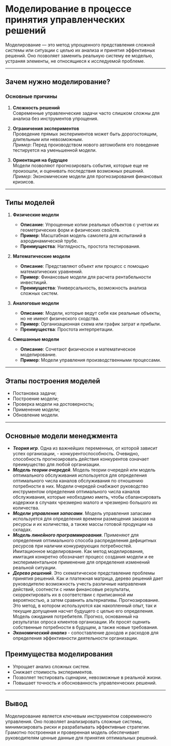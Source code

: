 # **Моделирование в процессе принятия управленческих решений**

Моделирование — это метод упрощенного представления сложной системы или ситуации с целью их анализа и принятия эффективных решений. Оно позволяет заменить реальную систему ее моделью, устраняя элементы, не относящиеся к исследуемой проблеме.

---

## **Зачем нужно моделирование?**

### **Основные причины**

1. **Сложность решений**  
   Современные управленческие задачи часто слишком сложны для анализа без инструментов упрощения.

2. **Ограничения экспериментов**  
   Проведение прямых экспериментов может быть дорогостоящим, длительным или невозможным.  
   *Пример*: Перед производством нового автомобиля его поведение тестируется на уменьшенной модели.

3. **Ориентация на будущее**  
   Модели позволяют прогнозировать события, которые еще не произошли, и оценивать последствия возможных решений.  
   *Пример*: Экономические модели для прогнозирования финансовых кризисов.

---

## **Типы моделей**

1. **Физические модели**  
   - **Описание**: Упрощенные копии реальных объектов с учетом их геометрических форм и физических свойств.  
   - **Пример**: Масштабная модель самолета для испытаний в аэродинамической трубе.  
   - **Преимущества**: Наглядность, простота тестирования.

2. **Математические модели**  
   - **Описание**: Представляют объект или процесс с помощью математических уравнений.  
   - **Пример**: Финансовые модели для расчета рентабельности инвестиций.  
   - **Преимущества**: Универсальность, возможность анализа сложных систем.

3. **Аналоговые модели**  
   - **Описание**: Модели, которые ведут себя как реальные объекты, но не имеют физического сходства.  
   - **Пример**: Организационная схема или график затрат и прибыли.  
   - **Преимущества**: Простота интерпретации.

4. **Смешанные модели**  
   - **Описание**: Сочетают физическое и математическое моделирование.  
   - **Пример**: Модели управления производственными процессами.

---

## Этапы построения моделей

- Постановка задачи;
- Построение модели;
- Проверка модели на достоверность;
- Применение модели;
- Обновление модели.

---

## Основные модели менеджмента

- ***Теория игр***. Одна из важнейших переменных, от которой зависит успех организации, - конкурентоспособность. Очевидно, способность прогнозировать действия конкурентов означает преимущество для любой организации.
- ***Модель теории очередей***. Модель теории очередей или модель оптимального обслуживания используется для определения оптимального числа каналов обслуживания по отношению потребности в них. Модели очередей снабжают руководство инструментом определения оптимального числа каналов обслуживания, которые необходимо иметь, чтобы сбалансировать издержки в случаях чрезмерно малого и чрезмерно большого их количества.
- ***Модели управления запасами***. Модель управления запасами используется для определения времени размещения заказов на ресурсы и их количества, а также массы готовой продукции на складах.
- ***Модель линейного программирования***. Применяют для определения оптимального способа распределения дефицитных ресурсов при наличии конкурирующих потребностей.
Имитационное моделирование. Как метод моделирования, имитация конкретно обозначает процесс создания модели и ее экспериментальное применение для определения изменений реальной ситуации.
- ***Дерево решений***. Это схематическое представление проблемы принятия решений. Как и платежная матрица, дерево решений дает руководителю возможность учесть различные направления действий, соотнести с ними финансовые результаты, скорректировать их в соответствии с приписанной им вероятностью, а затем сравнить альтернативы. Прогнозирование. Это метод, в котором используются как накопленный опыт, так и текущие допущения насчет будущего с целью его определения. Модель ожидания потребителя. Прогноз, основанный на результатах опроса клиентов организации. Их просят оценить собственные потребности в будущем, а также новые требования.
- ***Экономический анализ*** - сопоставление доходов и расходов для определения эффективности деятельности организации.

## **Преимущества моделирования**

- Упрощает анализ сложных систем.  
- Снижает стоимость экспериментов.  
- Позволяет тестировать сценарии, невозможные в реальной жизни.  
- Повышает точность и обоснованность управленческих решений.

---

## **Вывод**

Моделирование является ключевым инструментом современного управления. Оно позволяет анализировать сложные системы, минимизировать риски и разрабатывать эффективные стратегии. Грамотно построенная и проверенная модель обеспечивает руководителям ценные данные для принятия оптимальных решений.
